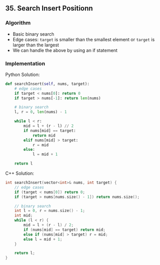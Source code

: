 ## 35. Search Insert Positionn
### Algorithm
- Basic binary search
- Edge cases: `target` is smaller than the smallest element or `target` is larger than the largest
- We can handle the above by using an if statement
### Implementation
Python Solution:
```python
def searchInsert(self, nums, target):
    # edge cases
    if target < nums[0]: return 0
    if target > nums[-1]: return len(nums)

    # binary search
    l, r = 0, len(nums) - 1

    while l < r:
        mid = l + (r - l) // 2
        if nums[mid] == target:
            return mid
        elif nums[mid] > target:
            r = mid
        else:
            l = mid + 1

    return l
```
C++ Solution:
```cpp
int searchInsert(vector<int>& nums, int target) {
    // edge cases
    if (target < nums[0]) return 0;
    if (target > nums[nums.size() - 1]) return nums.size();

    // binary search
    int l = 0, r = nums.size() - 1;
    int mid;
    while (l < r) {
        mid = l + (r - l) / 2;
        if (nums[mid] == target) return mid;
        else if (nums[mid] > target) r = mid;
        else l = mid + 1;
    }

    return l;
}
```